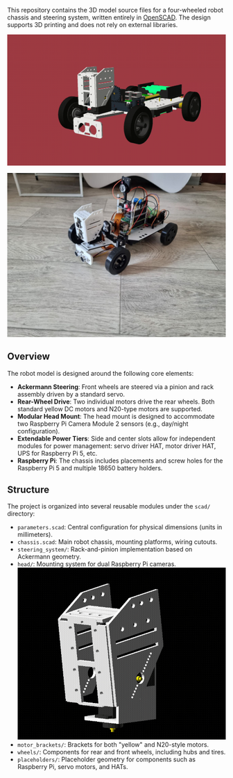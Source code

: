 This repository contains the 3D model source files for a four-wheeled robot chassis and steering system, written entirely in [OpenSCAD](https://openscad.org/). The design supports 3D printing and does not rely on external libraries.

![Demo](./demo/picar-cad-assembly.gif)

![Photo](./demo/picar-cad-real-photo.jpg)

## Overview

The robot model is designed around the following core elements:

- **Ackermann Steering**: Front wheels are steered via a pinion and rack assembly driven by a standard servo.
- **Rear-Wheel Drive**: Two individual motors drive the rear wheels. Both standard yellow DC motors and N20-type motors are supported.
- **Modular Head Mount**: The head mount is designed to accommodate two Raspberry Pi Camera Module 2 sensors (e.g., day/night configuration).
- **Extendable Power Tiers**: Side and center slots allow for independent modules for power management: servo driver HAT, motor driver HAT, UPS for Raspberry Pi 5, etc.
- **Raspberry Pi**: The chassis includes placements and screw holes for the Raspberry Pi 5 and multiple 18650 battery holders.

## Structure

The project is organized into several reusable modules under the `scad/` directory:

- `parameters.scad`: Central configuration for physical dimensions (units in millimeters).
- `chassis.scad`: Main robot chassis, mounting platforms, wiring cutouts.
- `steering_system/`: Rack-and-pinion implementation based on Ackermann geometry.
- `head/`: Mounting system for dual Raspberry Pi cameras.
  ![Demo Head](./demo/picar-cad-head-demo.gif)
- `motor_brackets/`: Brackets for both "yellow" and N20-style motors.
- `wheels/`: Components for rear and front wheels, including hubs and tires.
- `placeholders/`: Placeholder geometry for components such as Raspberry Pi, servo motors, and HATs.
